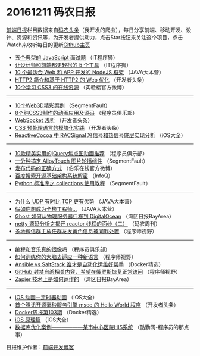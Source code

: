 # 20161211 码农日报

[前端日报](http://caibaojian.com/c/news)栏目数据来自[码农头条](http://hao.caibaojian.com/)（我开发的爬虫），每日分享前端、移动开发、设计、资源和资讯等，为开发者提供动力，点击Star按钮来关注这个项目，点击Watch来收听每日的更新[Github主页](https://github.com/kujian/frontendDaily)
* [五个典型的 JavaScript 面试题](http://hao.caibaojian.com/17707.html) （IT程序狮）
* [让设计师和前端都更轻松的 5 个工具](http://hao.caibaojian.com/17706.html) （IT程序狮）
* [10 个最适合 Web 和 APP 开发的 NodeJS 框架](http://hao.caibaojian.com/17730.html) （JAVA大本营）
* [HTTP2 简介和基于 HTTP2 的 Web 优化](http://hao.caibaojian.com/17743.html) （开发者头条）
* [10个学习 CSS3 的在线资源](http://hao.caibaojian.com/17719.html) （实验楼官方微博）

***
* [10个Web3D精彩案例](http://hao.caibaojian.com/17711.html) （SegmentFault）
* [8个纯CSS3制作的动画应用及源码](http://hao.caibaojian.com/17735.html) （程序员俱乐部）
* [WebSocket 浅析](http://hao.caibaojian.com/17748.html) （开发者头条）
* [CSS 预处理语言的模块化实践](http://hao.caibaojian.com/17744.html) （开发者头条）
* [ReactiveCocoa 中 RACSignal 冷信号和热信号底层实现分析](http://hao.caibaojian.com/17673.html) （iOS大全）

***
* [10款精美实用的jQuery焦点图动画推荐](http://hao.caibaojian.com/17739.html) （程序员俱乐部）
* [一分钟搞定 AlloyTouch 图片轮播组件](http://hao.caibaojian.com/17710.html) （SegmentFault）
* [发布代码的正确方式](http://hao.caibaojian.com/17804.html) （伯乐在线官方微博）
* [百度搜索开源基础架构系统解密](http://hao.caibaojian.com/17670.html) （InfoQ）
* [Python 标准库之 collections 使用教程](http://hao.caibaojian.com/17712.html) （SegmentFault）

***
* [为什么 UDP 有时比 TCP 更有优势](http://hao.caibaojian.com/17732.html) （JAVA大本营）
* [假如你想成为全栈工程师…](http://hao.caibaojian.com/17731.html) （JAVA大本营）
* [Ghost 如何从物理服务器迁移到 DigitalOcean](http://hao.caibaojian.com/17689.html) （湾区日报BayArea）
* [netty 源码分析之揭开 reactor 线程的面纱（二）](http://hao.caibaojian.com/17762.html) （码农周刊）
* [多地微信群主放任群友发黄色信息被同罪处置](http://hao.caibaojian.com/17716.html) （程序师视野）

***
* [编程和音乐真的很像吗](http://hao.caibaojian.com/17738.html) （程序员俱乐部）
* [如何训练你的大脑去适应一种新语言](http://hao.caibaojian.com/17714.html) （程序师视野）
* [Ansible vs SaltStack 谁才是自动化运维好帮手](http://hao.caibaojian.com/17672.html) （Docker精选）
* [GitHub 封禁自杀相关内容，希望在俄罗斯恢复正常访问](http://hao.caibaojian.com/17857.html) （程序师视野）
* [Zapier 技术上是如何运作的](http://hao.caibaojian.com/17694.html) （湾区日报BayArea）

***
* [iOS 动画－定时器动画](http://hao.caibaojian.com/17674.html) （iOS大全）
* [首个腾讯开源毫秒服务引擎 msec 的 Hello World 程序](http://hao.caibaojian.com/17746.html) （开发者头条）
* [Docker周报第103期](http://hao.caibaojian.com/17726.html) （Docker精选）
* [iOS 原理篇](http://hao.caibaojian.com/17675.html) （iOS大全）
* [数据库优化案例——————某市中心医院HIS系统](http://hao.caibaojian.com/17705.html) （酷勤网-程序员的那点事）

日报维护作者：[前端开发博客](http://caibaojian.com/) 
